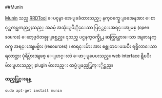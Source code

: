##Munin

[Munin](http://munin-monitoring.org/) သည္ [RRDTool](https://en.wikipedia.org/wiki/RRDtool) ေပၚမွာ အေျခခံထားသည့္ နက္ဝက္ခ္အေျခအေနအား ေစာင့္ၾကပ္ၾကည့္ရႈသည့္ အခမဲ့ အသုံးျပဳႏိုင္ေသာ ပြင့္လင္းအရင္းအျမစ္ (open source) ေဆာ့ဖ္ဝဲတစ္ခုျဖစ္သည္။ ၎သည္ ပင္မနက္ဝက္ခ္သို႕ ဆက္သြယ္ထားေသာ အျခားနက္ဝက္ခ္မွ အရင္းအျမစ္မ်ား (resources) ၊ စာရင္းမ်ား အား စစ္ထုတ္ေပးၿပီး  ရရွိလာေသာ ရလာဒ္အား ပုံရိပ္မ်ားအျဖစ္ ေျပာင္းလဲ ေဖာ္ျပေပးသည္။ web interface ရွိၿပီး မ်ားျပားသည့္ plugin မ်ားလည္း ထပ္မံျဖည့္စြက္ႏိုင္သည္။

**ထည့္သြင္းရန္**

	sudo apt-get install munin
